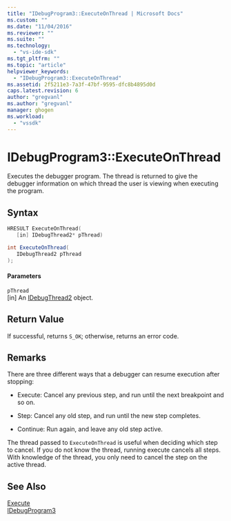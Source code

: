 ```yaml
---
title: "IDebugProgram3::ExecuteOnThread | Microsoft Docs"
ms.custom: ""
ms.date: "11/04/2016"
ms.reviewer: ""
ms.suite: ""
ms.technology: 
  - "vs-ide-sdk"
ms.tgt_pltfrm: ""
ms.topic: "article"
helpviewer_keywords: 
  - "IDebugProgram3::ExecuteOnThread"
ms.assetid: 2f5211e3-7a3f-47bf-9595-dfc8b4895d0d
caps.latest.revision: 6
author: "gregvanl"
ms.author: "gregvanl"
manager: ghogen
ms.workload: 
  - "vssdk"
---
```

# IDebugProgram3::ExecuteOnThread
Executes the debugger program. The thread is returned to give the debugger information on which thread the user is viewing when executing the program.  
  
## Syntax  
  
```cpp  
HRESULT ExecuteOnThread(  
   [in] IDebugThread2* pThread)  
```  
  
```csharp  
int ExecuteOnThread(  
   IDebugThread2 pThread  
);  
```  
  
#### Parameters  
 `pThread`  
 [in] An [IDebugThread2](../../../extensibility/debugger/reference/idebugthread2.md) object.  
  
## Return Value  
 If successful, returns `S_OK`; otherwise, returns an error code.  
  
## Remarks  
 There are three different ways that a debugger can resume execution after stopping:  
  
-   Execute: Cancel any previous step, and run until the next breakpoint and so on.  
  
-   Step: Cancel any old step, and run until the new step completes.  
  
-   Continue: Run again, and leave any old step active.  
  
 The thread passed to `ExecuteOnThread` is useful when deciding which step to cancel. If you do not know the thread, running execute cancels all steps. With knowledge of the thread, you only need to cancel the step on the active thread.  
  
## See Also  
 [Execute](../../../extensibility/debugger/reference/idebugprogram2-execute.md)   
 [IDebugProgram3](../../../extensibility/debugger/reference/idebugprogram3.md)
